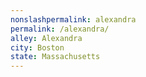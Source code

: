 ```yaml
---
﻿nonslashpermalink: alexandra
permalink: /alexandra/
alley: Alexandra
city: Boston
state: Massachusetts
---
```

